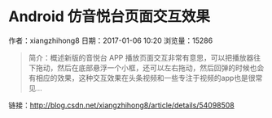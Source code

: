 # Android 仿音悦台页面交互效果
作者：xiangzhihong8
日期：2017-01-06 10:20
浏览量：15286
> 简介：概述新版的音悦台 APP 播放页面交互非常有意思，可以把播放器往下拖动，然后在底部悬浮一个小框，还可以左右拖动，然后回弹的时候也会有相应的效果，这种交互效果在头条视频和一些专注于视频的app也是很常见...

 链接：http://blog.csdn.net/xiangzhihong8/article/details/54098508
